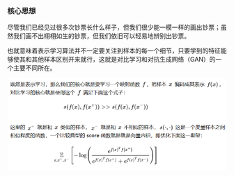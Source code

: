 ### 核心思想
尽管我们已经见过很多次钞票长什么样子，但我们很少能一模一样的画出钞票；虽然我们画不出栩栩如生的钞票，但我们依旧可以轻易地辨别出钞票。

也就意味着表示学习算法并不一定要关注到样本的每一个细节，只要学到的特征能够使其和其他样本区别开来就行，这就是对比学习和对抗生成网络（GAN）的一个主要不同所在。

![img](图片/微信图片_20201019091146.png)